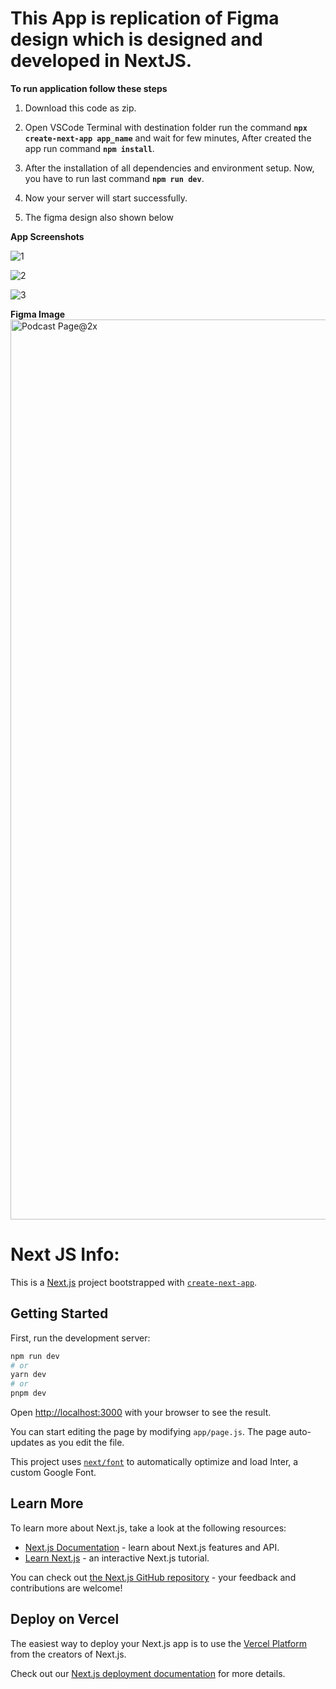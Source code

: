 # This App is replication of Figma design which is designed and developed in NextJS.

**To run application follow these steps**

1. Download this code as zip.

2. Open VSCode Terminal with destination folder run the command **`npx create-next-app app_name`** and wait for few minutes, After created the app run command **`npm install`**.

3. After the installation of all dependencies and environment setup. Now, you have to run last command **`npm run dev`**.

5. Now your server will start successfully.

6. The figma design also shown below 


**App Screenshots**

![1](https://github.com/anishVermaIsHere/vieweb/assets/97972189/0e8aa6cc-f711-48c8-9804-5e2959adc80e)

![2](https://github.com/anishVermaIsHere/vieweb/assets/97972189/81a0ced5-ba46-4150-8846-b90a7943ce2a)

![3](https://github.com/anishVermaIsHere/vieweb/assets/97972189/1660e31b-b178-49f1-871c-38d3084e1015)

**Figma Image**
<img width="1440" alt="Podcast Page@2x" src="https://github.com/anishVermaIsHere/vieweb/assets/97972189/85b510fe-884f-433a-831a-7c416d26c554">

# Next JS Info:

This is a [Next.js](https://nextjs.org/) project bootstrapped with [`create-next-app`](https://github.com/vercel/next.js/tree/canary/packages/create-next-app).

## Getting Started

First, run the development server:

```bash
npm run dev
# or
yarn dev
# or
pnpm dev
```

Open [http://localhost:3000](http://localhost:3000) with your browser to see the result.

You can start editing the page by modifying `app/page.js`. The page auto-updates as you edit the file.

This project uses [`next/font`](https://nextjs.org/docs/basic-features/font-optimization) to automatically optimize and load Inter, a custom Google Font.

## Learn More

To learn more about Next.js, take a look at the following resources:

- [Next.js Documentation](https://nextjs.org/docs) - learn about Next.js features and API.
- [Learn Next.js](https://nextjs.org/learn) - an interactive Next.js tutorial.

You can check out [the Next.js GitHub repository](https://github.com/vercel/next.js/) - your feedback and contributions are welcome!

## Deploy on Vercel

The easiest way to deploy your Next.js app is to use the [Vercel Platform](https://vercel.com/new?utm_medium=default-template&filter=next.js&utm_source=create-next-app&utm_campaign=create-next-app-readme) from the creators of Next.js.

Check out our [Next.js deployment documentation](https://nextjs.org/docs/deployment) for more details.
